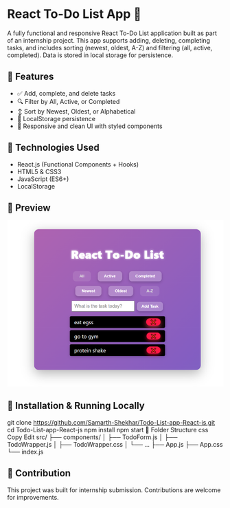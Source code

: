 # React To-Do List App 📝

A fully functional and responsive React To-Do List application built as part of an internship project. This app supports adding, deleting, completing tasks, and includes sorting (newest, oldest, A-Z) and filtering (all, active, completed). Data is stored in local storage for persistence.

## 🔧 Features

- ✅ Add, complete, and delete tasks
- 🔍 Filter by All, Active, or Completed
- ↕️ Sort by Newest, Oldest, or Alphabetical
- 💾 LocalStorage persistence
- 📱 Responsive and clean UI with styled components

## 🚀 Technologies Used

- React.js (Functional Components + Hooks)
- HTML5 & CSS3
- JavaScript (ES6+)
- LocalStorage

## 📸 Preview

![App Screenshot](./screenshot.png)

## 📂 Installation & Running Locally

git clone https://github.com/Samarth-Shekhar/Todo-List-app-React-js.git
cd Todo-List-app-React-js
npm install
npm start
📑 Folder Structure
css
Copy
Edit
src/
├── components/
│   ├── TodoForm.js
│   ├── TodoWrapper.js
│   ├── TodoWrapper.css
│   └── ...
├── App.js
├── App.css
└── index.js

## 🤝 Contribution
This project was built for internship submission. Contributions are welcome for improvements.
